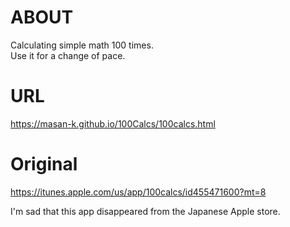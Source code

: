 # ABOUT
Calculating simple math 100 times.  
Use it for a change of pace.

# URL
https://masan-k.github.io/100Calcs/100calcs.html

# Original
https://itunes.apple.com/us/app/100calcs/id455471600?mt=8  

I'm sad that this app disappeared from the Japanese Apple store.
